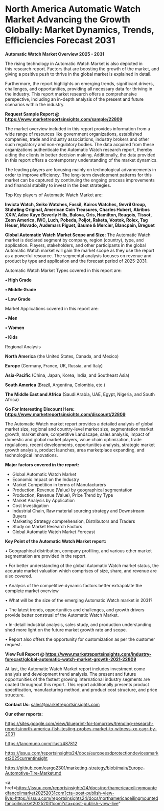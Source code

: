 # North America Automatic Watch Market Advancing the Growth Globally: Market Dynamics, Trends, Efficiencies Forecast 2031

<Strong> Automatic Watch Market Overview 2025 - 2031</strong>

The rising technology in Automatic Watch Market is also depicted in this research report. Factors that are boosting the growth of the market, and giving a positive push to thrive in the global market is explained in detail.

Furthermore, the report highlights on emerging trends, significant drivers, challenges, and opportunities, providing all necessary data for thriving in the industry. This report market research offers a comprehensive perspective, including an in-depth analysis of the present and future scenarios within the industry.

<strong>Request Sample Report @ <a href=https://www.marketreportsinsights.com/sample/22809>https://www.marketreportsinsights.com/sample/22809</a></strong>

The market overview included in this report provides information from a wide range of resources like government organizations, established companies, trade and industry associations, industry brokers and other such regulatory and non-regulatory bodies. The data acquired from these organizations authenticate the Automatic Watch research report, thereby aiding the clients in better decision making. Additionally, the data provided in this report offers a contemporary understanding of the market dynamics.

The leading players are focusing mainly on technological advancements in order to improve efficiency. The long-term development patterns for this market can be captured by continuing the ongoing process improvements and financial stability to invest in the best strategies.

Top Key players of Automatic Watch Market are:

<strong>Invicta Watch, Seiko Watches, Fossil, Kairos Watches, Gevril Group, Stuhrling Original, American Coin Treasures, Charles Hubert, Akribos XXIV, Adee Kaye Beverly Hills, Bulova, Oris, Hamilton, Rougois, Tissot, Zeon America, IWC, Luch, Pobeda, Poljot, Raketa, Vostok, Rolex, Tag Heuer, Movado, Audemars Piguet, Baume & Mercier, Blancpain, Breguet</strong>

<strong><b>Global Automatic Watch Market Scope and Size:</b></strong>
The Automatic Watch market is declared segment by company, region (country), type, and application. Players, stakeholders, and other participants in the global Automatic Watch market will gain the market scope as they use the report as a powerful resource. The segmental analysis focuses on revenue and product by type and application and the forecast period of 2025-2031.

Automatic Watch Market Types covered in this report are:

<strong>• High Grade

• Middle Grade

• Low Grade</strong>

Market Applications covered in this report are:

<strong>• Men

• Women

• Kids</strong> 

Regional Analysis

<strong>North America</strong> (the United States, Canada, and Mexico)

<strong>Europe</strong> (Germany, France, UK, Russia, and Italy)

<strong>Asia-Pacific</strong> (China, Japan, Korea, India, and Southeast Asia)

<strong>South America</strong> (Brazil, Argentina, Colombia, etc.)

<strong>The Middle East and Africa</strong> (Saudi Arabia, UAE, Egypt, Nigeria, and South Africa)

<strong>Go For Interesting Discount Here: <a href=https://www.marketreportsinsights.com/discount/22809>https://www.marketreportsinsights.com/discount/22809</a></strong>

The Automatic Watch market report provides a detailed analysis of global market size, regional and country-level market size, segmentation market growth, market share, competitive Landscape, sales analysis, impact of domestic and global market players, value chain optimization, trade regulations, recent developments, opportunities analysis, strategic market growth analysis, product launches, area marketplace expanding, and technological innovations.

<strong><b>Major factors covered in the report:</b></strong>
<ul>
  <li>Global Automatic Watch Market </li>
  <li>Economic Impact on the Industry</li>
  <li>Market Competition in terms of Manufacturers</li>
  <li>Production, Revenue (Value) by geographical segmentation</li>
  <li>Production, Revenue (Value), Price Trend by Type</li>
  <li>Market Analysis by Application</li>
  <li>Cost Investigation</li>
  <li>Industrial Chain, Raw material sourcing strategy and Downstream Buyers</li>
  <li>Marketing Strategy comprehension, Distributors and Traders</li>
  <li>Study on Market Research Factors</li>
  <li>Global Automatic Watch Market Forecast</li>
</ul>

<strong><b>Key Point of the Automatic Watch Market report:</b></strong>

• Geographical distribution, company profiling, and various other market segmentation are provided in the report.

• For better understanding of the global Automatic Watch market status, the accurate market valuation which comprises of size, share, and revenue are also covered.

• Analysis of the competitive dynamic factors better extrapolate the complete market overview

• What will be the size of the emerging Automatic Watch market in 2031?

• The latest trends, opportunities and challenges, and growth drivers provide better construal of the Automatic Watch Market.

• In-detail industrial analysis, sales study, and production understanding shed more light on the future market growth rate and scope.

• Report also offers the opportunity for customization as per the customer request.

<strong><b>View Full Report @ <a href=https://www.marketreportsinsights.com/industry-forecast/global-automatic-watch-market-growth-2021-22809>https://www.marketreportsinsights.com/industry-forecast/global-automatic-watch-market-growth-2021-22809</a></b></strong>


At last, the Automatic Watch Market report includes investment come analysis and development trend analysis. The present and future opportunities of the fastest growing international industry segments are coated throughout this report. This report additionally presents product specification, manufacturing method, and product cost structure, and price structure.

<strong>Contact Us:</strong>
sales@marketreportsinsights.com

<strong>Our other reports:</strong>

<a href=https://sites.google.com/view/blueprint-for-tomorrow/trending-research-reports/north-america-fish-testing-probes-market-to-witness-xx-cagr-by-2031>https://sites.google.com/view/blueprint-for-tomorrow/trending-research-reports/north-america-fish-testing-probes-market-to-witness-xx-cagr-by-2031</a>

<a href=https://tanomuno.com/illust/487812>https://tanomuno.com/illust/487812</a>

<a href=https://issuu.com/reportsinsights24/docs/europeesdprotectiondevicesmarket2025currentinsight>https://issuu.com/reportsinsights24/docs/europeesdprotectiondevicesmarket2025currentinsight</a>

<a href=https://github.com/cargo2301/marketing-strategy/blob/main/Europe-Automotive-Tire-Market.md>https://github.com/cargo2301/marketing-strategy/blob/main/Europe-Automotive-Tire-Market.md</a>

<a href=https://issuu.com/reportsinsights24/docs/northamericaceilingmountedfancoilmarket20252031com?cta=post-publish-view-live>https://issuu.com/reportsinsights24/docs/northamericaceilingmountedfancoilmarket20252031com?cta=post-publish-view-live</a>"
